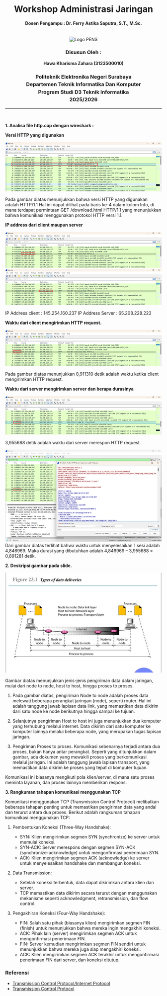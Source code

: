 <div align="center">
  <h1 style="text-align: center;font-weight: bold">Workshop Administrasi Jaringan<br></h1>
  <h4 style="text-align: center;">Dosen Pengampu : Dr. Ferry Astika Saputra, S.T., M.Sc.</h4>
</div>
<br />
<div align="center">
  <img src="https://upload.wikimedia.org/wikipedia/id/4/44/Logo_PENS.png" alt="Logo PENS">
  <h3 style="text-align: center;">Disusun Oleh :</h3>
  <p style="text-align: center;">
    <strong>Hawa Kharisma Zahara (3123500010)</strong>
  </p>
<h3 style="text-align: center;line-height: 1.5">Politeknik Elektronika Negeri Surabaya<br>Departemen Teknik Informatika Dan Komputer<br>Program Studi D3 Teknik Informatika<br>2025/2026</h3>
  <hr>
</div>
<br>

**1. Analisa file http.cap dengan wireshark :** 

**Versi HTTP yang digunakan**

<img src="image/1.png">

Pada gambar diatas menunjukkan bahwa versi HTTP yang digunakan adalah HTTP/1.1
Hal ini dapat dilihat pada baris ke-4 dalam kolom Info, di mana terdapat permintaan GET /download.html HTTP/1.1 yang menunjukkan bahwa komunikasi menggunakan protokol HTTP versi 1.1.

**IP address dari client maupun server**

 <img src="image/2.png">
 <img src="image/3.png">

IP Address client : 145.254.160.237
IP Address Server : 65.208.228.223

**Waktu dari client mengirimkan HTTP request.**

<img src="image/4.png">

Pada gambar diatas menunjukkan 0,911310 detik adalah waktu ketika client mengirimkan HTTP request.

**Waktu dari server mengirimkan server dan berapa durasinya**

<img src="image/5.png">

3,955688 detik adalah waktu dari server merespon HTTP request.

<img src="image/6.png">
Dari gambar diatas terlihat bahwa waktu untuk menyelesaikan 1 sesi adalah 4,846969. Maka durasi yang dibutuhkan adalah 4,846969 – 3,955688 = 0,891281 detik. 


**2. Deskripsi gambar pada slide.**

<div align="center">
  <img src="image/7.jpg" alt="Gambar">
</div>
 
Gambar diatas menunjukkan jenis-jenis pengiriman data dalam jaringan, mulai dari node to node, host to host, hingga proses to proses.

1.	Pada gambar diatas, pengiriman Node to node adalah proses data melewati beberapa perangkat jaringan (node), seperti router. Hal ini adalah tanggung jawab lapisan data link, yang memastikan data dikirim dari satu node ke node berikutnya hingga sampai ke tujuan.

2.	Selanjutnya pengiriman Host to host ini juga menunjukkan dua komputer yang terhubung melalui internet. Data dikirim dari satu komputer ke komputer lainnya melalui beberapa node, yang merupakan tugas lapisan jaringan.

3.	Pengiriman Proses to proses. Komunikasi sebenarnya terjadi antara dua proses, bukan hanya antar perangkat. Seperti yang ditunjukkan dalam gambar, ada dokumen yang mewakili proses yang berkomunikasi melalui jaringan. Ini adalah tanggung jawab lapisan transport, yang memastikan data dikirim ke proses yang tepat di komputer tujuan.

Komunikasi ini biasanya mengikuti pola klien/server, di mana satu proses meminta layanan, dan proses lainnya memberikan respons.





**3. Rangkuman tahapan komunikasi menggunakan TCP**

Komunikasi menggunakan TCP (Transmission Control Protocol) melibatkan beberapa tahapan penting untuk memastikan pengiriman data yang andal dan terurut antara dua proses. Berikut adalah rangkuman tahapan komunikasi menggunakan TCP:

1.	Pembentukan Koneksi (Three-Way Handshake):

    - SYN: Klien mengirimkan segmen SYN (synchronize) ke server untuk memulai koneksi.  
    - SYN-ACK: Server merespons dengan segmen SYN-ACK (synchronize-acknowledge) untuk mengonfirmasi penerimaan SYN.
    - ACK: Klien mengirimkan segmen ACK (acknowledge) ke server untuk menyelesaikan handshake dan membangun koneksi.

2.	Data Transmission:

    - Setelah koneksi terbentuk, data dapat dikirimkan antara klien dan server.
    - TCP memastikan data dikirim secara terurut dengan menggunakan mekanisme seperti acknowledgment, retransmission, dan flow control.

3.	Pengakhiran Koneksi (Four-Way Handshake):

    - FIN: Salah satu pihak (biasanya klien) mengirimkan segmen FIN (finish) untuk menunjukkan bahwa mereka ingin mengakhiri koneksi.
    - ACK: Pihak lain (server) mengirimkan segmen ACK untuk mengonfirmasi penerimaan FIN.
    - FIN: Server kemudian mengirimkan segmen FIN sendiri untuk menunjukkan bahwa mereka juga siap mengakhiri koneksi.
    -  ACK: Klien mengirimkan segmen ACK terakhir untuk mengonfirmasi penerimaan FIN dari server, dan koneksi ditutup.

### Referensi

- [Transmission Control Protocol/Internet Protocol](https://online.binus.ac.id/2021/09/24/tcp-ip-transmission-control-protocol-internet-protocol/)
- [Transmission Control Protocol](https://www.exabytes.co.id/blog/transmission-control-protocol/)





